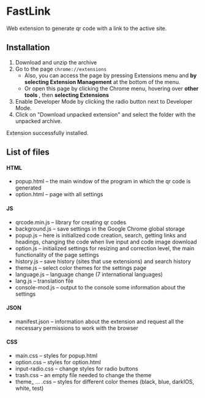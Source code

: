 # FastLink
Web extension to generate qr code with a link to the active site.

<h2>Installation</h2> 
<ol>
  <li>Download and unzip the archive</li>
  <li>Go to the page <code>chrome://extensions</code>
  <ul>
    <li>Also, you can access the page by pressing
       Extensions menu and <strong>by selecting Extension Management</strong> at the bottom of the menu.</li>
    <li>Or open this page by clicking the Chrome menu, hovering over <strong> other tools </strong>, then <strong> selecting Extensions</strong></li>
  </ul>
  </li>
  <li>Enable Developer Mode by clicking the radio button next to Developer Mode.
</li>
  <li>Click on "Download unpacked extension" and select the folder with the unpacked archive.</li>
</ol>
<p>Extension successfully installed.</p>

<h2>List of files</h2>
<h4>HTML</h4>
<ul>
  <li>popup.html – the main window of the program in which the qr code is generated</li>
  <li>option.html – page with all settings</li>
</ul>
<h4>JS</h4>
<ul>
  <li>qrcode.min.js – library for creating qr codes </li>
  <li>background.js – save settings in the Google Chrome global storage</li>
  <li>popup.js – here is initialized code creation, search, getting links and headings, changing the code when
             live input and code image download</li>
  <li>option.js – initialized settings for resizing and correction level, the main functionality of the page
             settings</li>
  <li>history.js – save history (sites that use extensions) and search history</li>
  <li>theme.js – select color themes for the settings page</li>
  <li>language.js – language change (7 international languages)</li>
  <li>lang.js – translation file</li>
  <li>сonsole-mod.js – output to the console some information about the settings</li>
</ul>
<h4>JSON</h4>
<ul>
  <li>manifest.json – information about the extension and request all the necessary permissions to work with the browser</li>
</ul>
<h4>CSS</h4>
<ul>
  <li>main.css – styles for popup.html</li>
  <li>option.css – styles for option.html</li>
  <li>input-radio.css – change styles for radio buttons</li>
  <li>trash.css – an empty file needed to change the theme</li>
  <li>theme_ … .css – styles for different color themes (black, blue, darkIOS, white, test)</li>
</ul>

